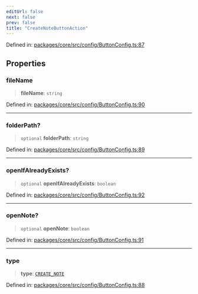```yaml
---
editUrl: false
next: false
prev: false
title: "CreateNoteButtonAction"
---
```


Defined in: [packages/core/src/config/ButtonConfig.ts:87](https://github.com/mProjectsCode/obsidian-meta-bind-plugin/blob/6b3651315380ea977c7f8746a2130e83024d2b95/packages/core/src/config/ButtonConfig.ts#L87)

## Properties

### fileName

> **fileName**: `string`

Defined in: [packages/core/src/config/ButtonConfig.ts:90](https://github.com/mProjectsCode/obsidian-meta-bind-plugin/blob/6b3651315380ea977c7f8746a2130e83024d2b95/packages/core/src/config/ButtonConfig.ts#L90)

***

### folderPath?

> `optional` **folderPath**: `string`

Defined in: [packages/core/src/config/ButtonConfig.ts:89](https://github.com/mProjectsCode/obsidian-meta-bind-plugin/blob/6b3651315380ea977c7f8746a2130e83024d2b95/packages/core/src/config/ButtonConfig.ts#L89)

***

### openIfAlreadyExists?

> `optional` **openIfAlreadyExists**: `boolean`

Defined in: [packages/core/src/config/ButtonConfig.ts:92](https://github.com/mProjectsCode/obsidian-meta-bind-plugin/blob/6b3651315380ea977c7f8746a2130e83024d2b95/packages/core/src/config/ButtonConfig.ts#L92)

***

### openNote?

> `optional` **openNote**: `boolean`

Defined in: [packages/core/src/config/ButtonConfig.ts:91](https://github.com/mProjectsCode/obsidian-meta-bind-plugin/blob/6b3651315380ea977c7f8746a2130e83024d2b95/packages/core/src/config/ButtonConfig.ts#L91)

***

### type

> **type**: [`CREATE_NOTE`](/obsidian-meta-bind-plugin-docs/api/enumerations/buttonactiontype/#create_note)

Defined in: [packages/core/src/config/ButtonConfig.ts:88](https://github.com/mProjectsCode/obsidian-meta-bind-plugin/blob/6b3651315380ea977c7f8746a2130e83024d2b95/packages/core/src/config/ButtonConfig.ts#L88)
